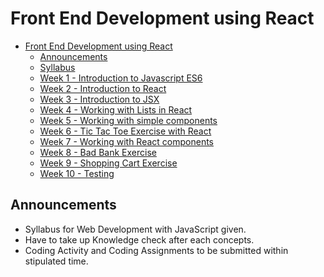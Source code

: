 # Front End Development using React

- [Front End Development using React]()
  - [Announcements]()
  - [Syllabus](./syllabus/Front )
  - [Week 1 - Introduction to Javascript ES6]()
  - [Week 2 - Introduction to React]()
  - [Week 3 - Introduction to JSX]()
  - [Week 4 - Working with Lists in React]() 
  - [Week 5 - Working with simple components]()
  - [Week 6 - Tic Tac Toe Exercise with React]()
  - [Week 7 - Working with React components]()
  - [Week 8 - Bad Bank Exercise]()
  - [Week 9 - Shopping Cart Exercise]()
  - [Week 10 - Testing]()
 

## Announcements
- Syllabus for Web Development with JavaScript given.
- Have to take up  Knowledge check after each concepts.
- Coding Activity and Coding Assignments to be submitted within stipulated time.



<!-- ## Pattern of the Test

| Section           | Questions    | Time    |
| ----------------- | ------------ | ------- |
| Programming Logic | 10 Questions | 15 Mins |
| Hands-On Coding   | 1 Question   | 15 Mins |
| Hands-On Coding   | 1 Questions  | 30 Mins | -->



